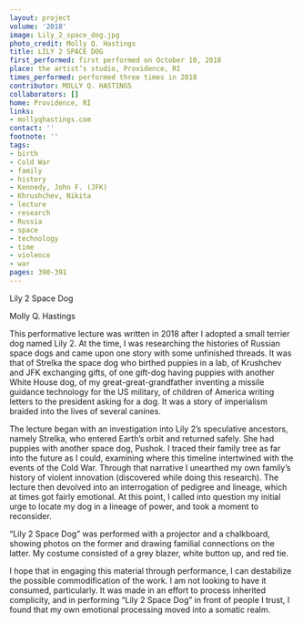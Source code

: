 ```yaml
---
layout: project
volume: '2018'
image: Lily_2_space_dog.jpg
photo_credit: Molly Q. Hastings
title: LILY 2 SPACE DOG
first_performed: first performed on October 10, 2018
place: the artist’s studio, Providence, RI
times_performed: performed three times in 2018
contributor: MOLLY Q. HASTINGS
collaborators: []
home: Providence, RI
links:
- mollyqhastings.com
contact: ''
footnote: ''
tags:
- birth
- Cold War
- family
- history
- Kennedy, John F. (JFK)
- Khrushchev, Nikita
- lecture
- research
- Russia
- space
- technology
- time
- violence
- war
pages: 390-391
---
```




Lily 2 Space Dog

Molly Q. Hastings

This performative lecture was written in 2018 after I adopted a small terrier dog named Lily 2. At the time, I was researching the histories of Russian space dogs and came upon one story with some unfinished threads. It was that of Strelka the space dog who birthed puppies in a lab, of Krushchev and JFK exchanging gifts, of one gift-dog having puppies with another White House dog, of my great-great-grandfather inventing a missile guidance technology for the US military, of children of America writing letters to the president asking for a dog. It was a story of imperialism braided into the lives of several canines.

The lecture began with an investigation into Lily 2’s speculative ancestors, namely Strelka, who entered Earth’s orbit and returned safely. She had puppies with another space dog, Pushok. I traced their family tree as far into the future as I could, examining where this timeline intertwined with the events of the Cold War. Through that narrative I unearthed my own family’s history of violent innovation (discovered while doing this research). The lecture then devolved into an interrogation of pedigree and lineage, which at times got fairly emotional. At this point, I called into question my initial urge to locate my dog in a lineage of power, and took a moment to reconsider.

“Lily 2 Space Dog” was performed with a projector and a chalkboard, showing photos on the former and drawing familial connections on the latter. My costume consisted of a grey blazer, white button up, and red tie.

I hope that in engaging this material through performance, I can destabilize the possible commodification of the work. I am not looking to have it consumed, particularly. It was made in an effort to process inherited complicity, and in performing “Lily 2 Space Dog” in front of people I trust, I found that my own emotional processing moved into a somatic realm.
